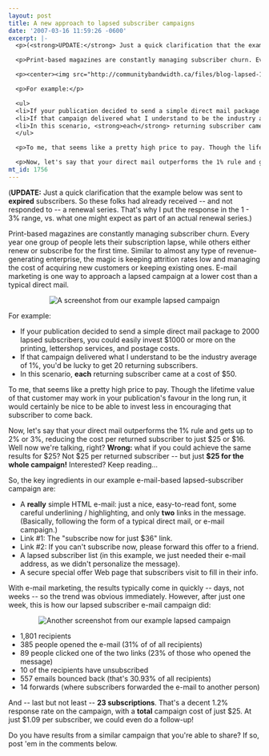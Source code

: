 ```yaml
---
layout: post
title: A new approach to lapsed subscriber campaigns
date: '2007-03-16 11:59:26 -0600'
excerpt: |-
  <p>(<strong>UPDATE:</strong> Just a quick clarification that the example below was sent to <strong>expired</strong> subscribers. So these folks had already received -- and not responded to -- a renewal series. That's why I put the response in the 1 - 3% range, vs. what one might expect as part of an actual renewal series.)</p>

  <p>Print-based magazines are constantly managing subscriber churn. Every year one group of people lets their subscription lapse, while others either renew or subscribe for the first time. Similar to almost any type of revenue-generating enterprise, the magic is keeping attrition rates low and managing the cost of acquiring new customers or keeping existing ones. E-mail marketing is one way to approach a lapsed campaign at a lower cost than a typical direct mail.</p>

  <p><center><img src="http://communitybandwidth.ca/files/blog-lapsed-1.jpg" alt="A screenshot from our example lapsed campaign" /></center></p>

  <p>For example:</p>

  <ul>
  <li>If your publication decided to send a simple direct mail package to 2000 lapsed subscribers, you could easily invest $1000 or more on the printing, lettershop services, and postage costs.</li>
  <li>If that campaign delivered what I understand to be the industry average of 1%, you'd be lucky to get 20 returning subscribers. </li>
  <li>In this scenario, <strong>each</strong> returning subscriber came at a cost of $50.</li>
  </ul>

  <p>To me, that seems like a pretty high price to pay. Though the lifetime value of that customer may work in your publication's favour in the long run, it would certainly be nice to be able to invest less in encouraging that subscriber to come back.</p>

  <p>Now, let's say that your direct mail outperforms the 1% rule and gets up to 2% or 3%, reducing the cost per returned subscriber to just $25 or $16. Well now we're talking, right? <strong>Wrong:</strong> what if you could achieve the same results for $25? Not $25 per returned subscriber -- but just <strong>$25 for the whole campaign!</strong> Interested? Keep reading...</p>
mt_id: 1756
---
```

<p>(<strong>UPDATE:</strong> Just a quick clarification that the example below was sent to <strong>expired</strong> subscribers. So these folks had already received -- and not responded to -- a renewal series. That's why I put the response in the 1 - 3% range, vs. what one might expect as part of an actual renewal series.)</p>

<p>Print-based magazines are constantly managing subscriber churn. Every year one group of people lets their subscription lapse, while others either renew or subscribe for the first time. Similar to almost any type of revenue-generating enterprise, the magic is keeping attrition rates low and managing the cost of acquiring new customers or keeping existing ones. E-mail marketing is one way to approach a lapsed campaign at a lower cost than a typical direct mail.</p>

<p><center><img src="http://communitybandwidth.ca/files/blog-lapsed-1.jpg" alt="A screenshot from our example lapsed campaign" /></center></p>

<p>For example:</p>

<ul>
<li>If your publication decided to send a simple direct mail package to 2000 lapsed subscribers, you could easily invest $1000 or more on the printing, lettershop services, and postage costs.</li>
<li>If that campaign delivered what I understand to be the industry average of 1%, you'd be lucky to get 20 returning subscribers. </li>
<li>In this scenario, <strong>each</strong> returning subscriber came at a cost of $50.</li>
</ul>

<p>To me, that seems like a pretty high price to pay. Though the lifetime value of that customer may work in your publication's favour in the long run, it would certainly be nice to be able to invest less in encouraging that subscriber to come back.</p>

<p>Now, let's say that your direct mail outperforms the 1% rule and gets up to 2% or 3%, reducing the cost per returned subscriber to just $25 or $16. Well now we're talking, right? <strong>Wrong:</strong> what if you could achieve the same results for $25? Not $25 per returned subscriber -- but just <strong>$25 for the whole campaign!</strong> Interested? Keep reading...
<!--break--></p>

<p>So, the key ingredients in our example e-mail-based lapsed-subscriber campaign are:</p>

<ul>
<li>A <strong>really</strong> simple HTML e-mail: just a nice, easy-to-read font, some careful underlining / highlighting, and only <strong>two</strong> links in the message. (Basically, following the form of a typical direct mail, or e-mail campaign.)</li>
<li>Link #1: The "subscribe now for just $36" link.</li>
<li>Link #2: If you can't subscribe now, please forward this offer to a friend.</li>
<li>A lapsed subscriber list (in this example, we just needed their e-mail address, as we didn't personalize the message).</li>
<li>A secure special offer Web page that subscribers visit to fill in their info.</li>
</ul>

<p>With e-mail marketing, the results typically come in quickly -- days, not weeks -- so the trend was obvious immediately. However, after just one week, this is how our lapsed subscriber e-mail campaign did:</p>

<p><center><img src="http://communitybandwidth.ca/files/blog-lapsed-2.jpg" alt="Another screenshot from our example lapsed campaign" /></center></p>

<ul>
<li>1,801 recipients</li>
<li>385 people opened the e-mail (31% of of all recipients)</li>
<li>89 people clicked one of the two links (23% of those who opened the message)</li>
<li>10 of the recipients have unsubscribed</li>
<li>557 emails bounced back (that's 30.93% of all recipients)</li>
<li>14 forwards (where subscribers forwarded the e-mail to another person)</li>
</ul>

<p>And -- last but not least -- <strong>23 subscriptions</strong>. That's a decent 1.2% response rate on the campaign, with a <strong>total</strong> campaign cost of just $25. At just $1.09 per subscriber, we could even do a follow-up! </p>

<p>Do you have results from a similar campaign that you're able to share? If so, post 'em in the comments below.</p>
